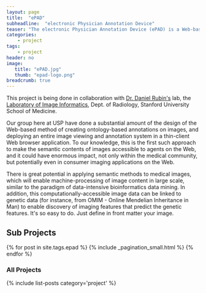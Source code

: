 ```yaml
---
layout: page
title:  "ePAD"
subheadline:  "electronic Physician Annotation Device"
teaser: "The electronic Physician Annotation Device (ePAD) is a Web-based semantic annotation system for making the content in radiological images machine-accessible on the Semantic Web."
categories:
    - project
tags:
    - project   
header: no
image:
   title: "ePAD.jpg"
   thumb: "epad-logo.png"
breadcrumb: true
---
```


This project is being done in collaboration with [Dr. Daniel Rubin's](http://bmir.stanford.edu/people/view.php/daniel_l_rubin) lab, the [Laboratory of Image Informatics](http://www.stanford.edu/~rubin/), Dept. of Radiology, Stanford University School of Medicine.

Our group here at USP have done a substantial amount of the design of the Web-based method of creating ontology-based annotations on images, and deploying an entire image viewing and annotation system in a thin-client Web browser application. To our knowledge, this is the first such approach to make the semantic contents of images accessible to agents on the Web, and it could have enormous impact, not only within the medical community, but potentially even in consumer imaging applications on the Web.

There is great potential in applying semantic methods to medical images, which will enable machine-processing of image content in large scale, similar to the paradigm of data-intensive bioinformatics data mining. In addition, this computationally-accessible image data can be linked to genetic data (for instance, from OMIM - Online Mendelian Inheritance in Man) to enable discovery of imaging features that predict the genetic features.
It's so easy to do. Just define in front matter your image.

## Sub Projects

{% for post in site.tags.epad %}
  {% include _pagination_small.html %}
{% endfor %}

### All Projects

{% include list-posts category='project' %}
